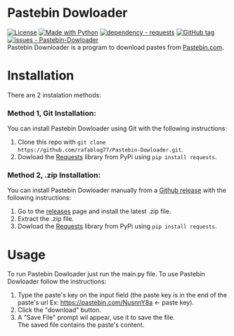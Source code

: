 # Pastebin Dowloader
[![License](https://img.shields.io/badge/License-GPL--3.0-blue)](/LICENSE)
[![Made with Python](https://img.shields.io/badge/Python->=3.1-blue?logo=python&logoColor=white)](https://python.org "Go to Python homepage")
[![dependency - requests](https://img.shields.io/badge/dependency-requests-blue)](https://pypi.org/project/requests)
[![GitHub tag](https://img.shields.io/github/tag/rafablog77/Pastebin-Dowloader?include_prereleases=&sort=semver&color=blue)](https://github.com/rafablog77/Pastebin-Dowloader/releases/)
[![issues - Pastebin-Dowloader](https://img.shields.io/github/issues/rafablog77/Pastebin-Dowloader)](https://github.com/rafablog77/Pastebin-Dowloader/issues)  
Pastebin Downloader is a program to download pastes from [Pastebin.com](https://pastebin.com/).
# Installation
There are 2 instalation methods:
### Method 1, Git Installation:
You can install Pastebin Dowloader using Git with the following instructions:
1. Clone this repo with `git clone https://github.com/rafablog77/Pastebin-Dowloader.git`.
2. Dowload the [Requests](https://pypi.org/project/requests/) library from PyPi using `pip install requests`.
### Method 2, .zip Installation:
You can install Pastebin Dowloader manually from a [Github release](https://github.com/rafablog77/Pastebin-Dowloader/releases) with the following instructions:
1. Go to the [releases](https://github.com/rafablog77/Pastebin-Dowloader/releases) page and install the latest .zip file.
2. Extract the .zip file.
3. Dowload the [Requests](https://pypi.org/project/requests/) library from PyPi using `pip install requests`.
# Usage
To run Pastebin Dowloader just run the main.py file.
To use Pastebin Dowloader follow the instructions:
1. Type the paste's key on the input field (the paste key is in the end of the paste's url Ex: https://pastebin.com/NusnnY8a <- paste key).
2. Click the "download" button.
3. A "Save File" prompt wil appear, use it to save the file.  
The saved file contains the paste's content.
